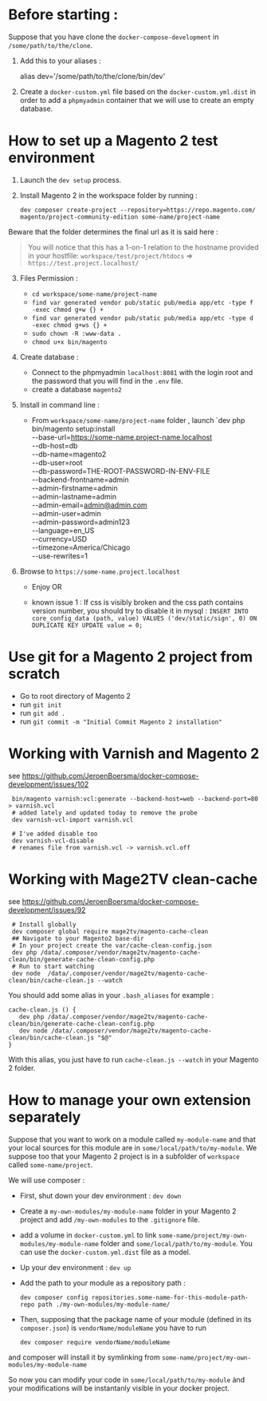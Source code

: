 # Before starting :

Suppose that you have clone the `docker-compose-development` in `/some/path/to/the/clone`.

1. Add this to your aliases : 

      alias dev='/some/path/to/the/clone/bin/dev'
2. Create a `docker-custom.yml` file based on the `docker-custom.yml.dist` in order to add a 
`phpmyadmin` container that we will use to create an empty database.

# How to set up a Magento 2 test environment 

1)  Launch the `dev setup` process. 

2) Install Magento 2 in the workspace folder by running :

     `dev composer create-project --repository=https://repo.magento.com/ magento/project-community-edition some-name/project-name`

 Beware that the folder determines the final url as it is said here :

> You will notice that this has a 1-on-1 relation to the hostname provided in your hostfile:
> `workspace/test/project/htdocs` => `https://test.project.localhost/`

3) Files Permission :
     - `cd workspace/some-name/project-name`
     - `find var generated vendor pub/static pub/media app/etc -type f -exec chmod g+w {} +`
     - `find var generated vendor pub/static pub/media app/etc -type d -exec chmod g+ws {} +`
     - `sudo chown -R :www-data . `
     - `chmod u+x bin/magento`
4)  Create database :
    - Connect to the phpmyadmin `localhost:8081` with the login root and the password that you will find in the `.env` file.
    - create a database `magento2`

5) Install in command line :

     - From `workspace/some-name/project-name` folder , launch `dev php bin/magento setup:install \
                 --base-url=https://some-name.project-name.localhost \
                 --db-host=db \
                 --db-name=magento2 \
                 --db-user=root \
                 --db-password=THE-ROOT-PASSWORD-IN-ENV-FILE \
                 --backend-frontname=admin \
                 --admin-firstname=admin \
                 --admin-lastname=admin \
                 --admin-email=admin@admin.com \
                 --admin-user=admin \
                 --admin-password=admin123 \
                 --language=en_US \
                 --currency=USD \
                 --timezone=America/Chicago \
                 --use-rewrites=1
                 
6) Browse to `https://some-name.project.localhost`

    - Enjoy OR                
                 
    - known issue 1 : If css is visibly broken and the css path contains version number, you should try to disable it in mysql :
`INSERT INTO core_config_data (path, value) VALUES ('dev/static/sign', 0)
 ON DUPLICATE KEY UPDATE value = 0;`

# Use git for a Magento 2 project from scratch

 - Go to root directory of Magento 2
 - run `git init`
 - run `git add .`
 - run `git commit -m "Initial Commit Magento 2 installation"`
         
# Working with Varnish and Magento 2

see https://github.com/JeroenBoersma/docker-compose-development/issues/102

     bin/magento varnish:vcl:generate --backend-host=web --backend-port=80 > varnish.vcl
     # added lately and updated today to remove the probe
     dev varnish-vcl-import varnish.vcl
     
     # I've added disable too
     dev varnish-vcl-disable
     # renames file from varnish.vcl -> varnish.vcl.off
     
# Working with Mage2TV clean-cache

see https://github.com/JeroenBoersma/docker-compose-development/issues/92


     # Install globally
     dev composer global require mage2tv/magento-cache-clean
     ## Navigate to your Magento2 base-dir
     # In your project create the var/cache-clean-config.json
     dev php /data/.composer/vendor/mage2tv/magento-cache-clean/bin/generate-cache-clean-config.php
     # Run to start watching
     dev node  /data/.composer/vendor/mage2tv/magento-cache-clean/bin/cache-clean.js --watch
     
You should add some alias in your `.bash_aliases` for example :

    cache-clean.js () {
       dev php /data/.composer/vendor/mage2tv/magento-cache-clean/bin/generate-cache-clean-config.php
       dev node /data/.composer/vendor/mage2tv/magento-cache-clean/bin/cache-clean.js "$@"
    }
With this alias, you just have to run `cache-clean.js --watch` in your Magento 2 folder.
         

# How to manage your own extension separately

Suppose that you want to work on a module called `my-module-name` and that your local sources for this module
are in `some/local/path/to/my-module`. We suppose too that your Magento 2 project is in a subfolder of `workspace` called `some-name/project`.


We will use composer :
- First, shut down your dev environment : `dev down`
- Create a `my-own-modules/my-module-name` folder in your Magento 2 project and add `/my-own-modules` to the `.gitignore` file.
- add a volume in `docker-custom.yml` to link  `some-name/project/my-own-modules/my-module-name` folder and `some/local/path/to/my-module`.
You can use the `docker-custom.yml.dist` file as a model.
- Up your dev environment :  `dev up`
- Add the path to your module as a repository path :

      dev composer config repositories.some-name-for-this-module-path-repo path ./my-own-modules/my-module-name/ 
      
- Then, supposing that the package name of your module (defined in its `composer.json`) is `vendorName/moduleName` you have to run 

      dev composer require vendorName/moduleName
          
and composer will install it by symlinking from `some-name/project/my-own-modules/my-module-name`     

So now you can modify your code in `some/local/path/to/my-module` ànd your modifications will be instantanly 
visible in your docker project.
